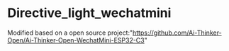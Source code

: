# Directive_light_wechatmini
Modified based on a open source project:"https://github.com/Ai-Thinker-Open/Ai-Thinker-Open-WechatMini-ESP32-C3"
